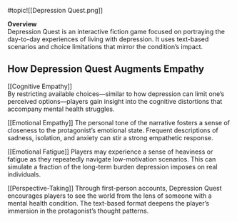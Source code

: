 #topic![[Depression Quest.png]]

**Overview**  
Depression Quest is an interactive fiction game focused on portraying the day-to-day experiences of living with depression. It uses text-based scenarios and choice limitations that mirror the condition’s impact.

## How Depression Quest Augments Empathy 

[[Cognitive Empathy]]  
By restricting available choices—similar to how depression can limit one’s perceived options—players gain insight into the cognitive distortions that accompany mental health struggles.

[[Emotional Empathy]]
The personal tone of the narrative fosters a sense of closeness to the protagonist’s emotional state. Frequent descriptions of sadness, isolation, and anxiety can stir a strong empathetic response.

[[Emotional Fatigue]]
Players may experience a sense of heaviness or fatigue as they repeatedly navigate low-motivation scenarios. This can simulate a fraction of the long-term burden depression imposes on real individuals.

[[Perspective-Taking]]
Through first-person accounts, Depression Quest encourages players to see the world from the lens of someone with a mental health condition. The text-based format deepens the player’s immersion in the protagonist’s thought patterns.
